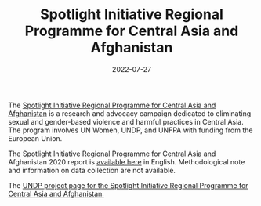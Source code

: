﻿---
title: "Spotlight Initiative Regional Programme for Central Asia and Afghanistan"
linkTitle: "Spotlight Initiative Regional Programme for Central Asia and Afghanistan"
date: 2022-07-27
countries: ["Kazakhstan"]
category: ["INGO"]
tags: ["development", "central asian initiative", "gender based violence"]
date_start: [2017]
date_end: []
data_type: ["overview", "qualitative", "quantitative", "report"] 
language: ["English", "Spanish", "French"]
description: 
  Research and advocacy campaign dedicated to eliminating sexual and gender-based violence and harmful practices in Central Asia.
---
The [Spotlight Initiative Regional Programme for Central Asia and Afghanistan](https://www.spotlightinitiative.org/central-asia) is a research and advocacy campaign dedicated to eliminating sexual and gender-based violence and harmful practices in Central Asia. The program involves UN Women, UNDP, and UNFPA with funding from the European Union. 

The Spotlight Initiative Regional Programme for Central Asia and Afghanistan 2020 report is [available here](https://www.spotlightinitiative.org/publications/spotlight-initiative-central-asia-and-afghanistan-programme-report-2020) in English. Methodological note and information on data collection are not available.

The [UNDP project page for the Spotlight Initiative Regional Programme for Central Asia and Afghanistan.](https://www.undp.org/kazakhstan/projects/spotlight-initiative-regional-programme-central-asia-and-afghanistan)
